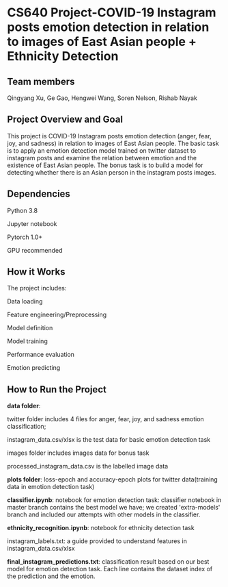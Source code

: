 # CS640 Project-COVID-19 Instagram posts emotion detection in relation to images of East Asian people + Ethnicity Detection

## Team members

 Qingyang Xu, Ge Gao, Hengwei Wang, Soren Nelson, Rishab Nayak

## Project Overview and Goal

This project is COVID-19 Instagram posts emotion detection (anger, fear, joy, and sadness) in relation to images of East Asian people. The basic task is to apply an emotion detection model trained on twitter dataset to instagram posts and examine the relation between emotion and the existence of East Asian people. The bonus task is to build a model for detecting whether there is an Asian person in the instagram posts images.

## Dependencies

Python 3.8

Jupyter notebook

Pytorch 1.0+

GPU recommended

## How it Works

The project includes:

Data loading

Feature engineering/Preprocessing

Model definition

Model training

Performance evaluation

Emotion predicting

## How to Run the Project

**data folder**: 

twitter folder includes 4 files for anger, fear, joy, and sadness emotion classification;

instagram_data.csv/xlsx is the test data for basic emotion detection task
            
images folder includes images data for bonus task
            
processed_instagram_data.csv is the labelled image data
            
**plots folder**: loss-epoch and accuracy-epoch plots for twitter data(training data in emotion detection task)

**classifier.ipynb**: notebook for emotion detection task: classifier notebook in master branch contains the best model we have; we created 'extra-models' branch and included our attempts with other models in the classifier.

**ethnicity_recognition.ipynb**: notebook for ethnicity detection task

instagram_labels.txt: a guide provided to understand features in instagram_data.csv/xlsx

**final_instagram_predictions.txt**: classification result based on our best model for emotion detection task. Each line contains the dataset index of the prediction and the emotion.

